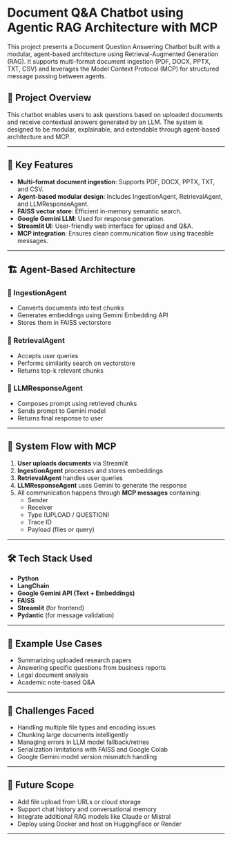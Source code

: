 # Document Q&A Chatbot using Agentic RAG Architecture with MCP

This project presents a Document Question Answering Chatbot built with a modular, agent-based architecture using Retrieval-Augmented Generation (RAG). It supports multi-format document ingestion (PDF, DOCX, PPTX, TXT, CSV) and leverages the Model Context Protocol (MCP) for structured message passing between agents.

## 📌 Project Overview

This chatbot enables users to ask questions based on uploaded documents and receive contextual answers generated by an LLM. The system is designed to be modular, explainable, and extendable through agent-based architecture and MCP.

---

## 🧠 Key Features

- **Multi-format document ingestion**: Supports PDF, DOCX, PPTX, TXT, and CSV.
- **Agent-based modular design**: Includes IngestionAgent, RetrievalAgent, and LLMResponseAgent.
- **FAISS vector store**: Efficient in-memory semantic search.
- **Google Gemini LLM**: Used for response generation.
- **Streamlit UI**: User-friendly web interface for upload and Q&A.
- **MCP integration**: Ensures clean communication flow using traceable messages.

---

## 🏗️ Agent-Based Architecture

### 🔹 IngestionAgent
- Converts documents into text chunks
- Generates embeddings using Gemini Embedding API
- Stores them in FAISS vectorstore

### 🔹 RetrievalAgent
- Accepts user queries
- Performs similarity search on vectorstore
- Returns top-k relevant chunks

### 🔹 LLMResponseAgent
- Composes prompt using retrieved chunks
- Sends prompt to Gemini model
- Returns final response to user

---

## 🔁 System Flow with MCP

1. **User uploads documents** via Streamlit
2. **IngestionAgent** processes and stores embeddings
3. **RetrievalAgent** handles user queries
4. **LLMResponseAgent** uses Gemini to generate the response
5. All communication happens through **MCP messages** containing:
   - Sender
   - Receiver
   - Type (UPLOAD / QUESTION)
   - Trace ID
   - Payload (files or query)

---

## 🛠️ Tech Stack Used

- **Python**
- **LangChain**
- **Google Gemini API (Text + Embeddings)**
- **FAISS**
- **Streamlit** (for frontend)
- **Pydantic** (for message validation)

---

## 🎯 Example Use Cases

- Summarizing uploaded research papers
- Answering specific questions from business reports
- Legal document analysis
- Academic note-based Q&A

---



## 🚧 Challenges Faced

- Handling multiple file types and encoding issues
- Chunking large documents intelligently
- Managing errors in LLM model fallback/retries
- Serialization limitations with FAISS and Google Colab
- Google Gemini model version mismatch handling

---

## 🚀 Future Scope

- Add file upload from URLs or cloud storage
- Support chat history and conversational memory
- Integrate additional RAG models like Claude or Mistral
- Deploy using Docker and host on HuggingFace or Render

---



